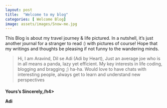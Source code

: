 ```yaml
---
layout: post
title:  "Welcome to my blog"
categories: [ Welcome Blog]
image: assets/images/Snow-me.jpg
---
```

This Blog is about my travel journey & life pictured.
In a nutshell, it’s just another journal for a stranger to read :) with pictures of course!
Hope that my writings and thoughts be pleasing if not funny to the wandering minds.

>Hi, I am Aravind, Dil se Adi (Adi by Heart), Just an average joe who is in all means a panda, lazy yet efficient. My key interests in life coding, blogging and bragging ;) ha-ha. Would love to have chats with interesting people, always get to learn and understand new perspectives



<h4>Yours’s Sincerely,/h4>

Adi
